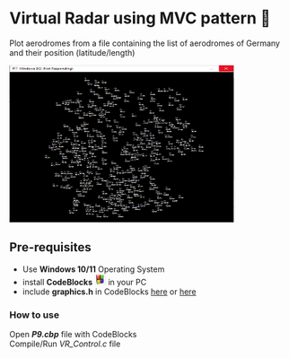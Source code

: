 # Virtual Radar using MVC pattern :satellite:

Plot aerodromes from a file containing the list of aerodromes of Germany and their position (latitude/length)

<img src="./airfields.png" alt="GNU/Linux" width="400" height="280"/>

## Pre-requisites

<ul>
  <li> Use <strong>Windows 10/11</strong> Operating System </li>
  <li> install <strong>CodeBlocks</strong> <img src="./codeblock.jpg" alt="GNU/Linux" width="20" height="20"/> in your PC </li>
  <li> include <strong>graphics.h</strong> in CodeBlocks <a href="https://www.geeksforgeeks.org/include-graphics-h-codeblocks/">here</a> or  <a href="https://medium.com/@munshisaif/graphics-h-installation-for-code-blocks-windows-version-updated-dedadbcb1ac5/">here</a></li>
</ul>

### How to use

Open <strong><em>P9.cbp</em></strong> file with CodeBlocks <br/>
Compile/Run <em>VR_Control.c</em> file
